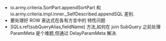 
* io.army.criteria.SortPart.appendSortPart 和 io.army.criteria.impl.inner._SelfDescribed.appendSQL 差别.
* 要处理好 ROW 表达式在各有方言中的 特性问题
* SQLs.ref(subQueryAlias,fieldName) 方法,如何在 join SubQuery 之前处理 ParamMeta 是个难题,但通过 DelayParamMeta 解决.
